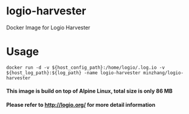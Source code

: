 # logio-harvester
Docker Image for Logio Harvester

# Usage
`docker run -d -v ${host_config_path}:/home/logio/.log.io -v ${host_log_path}:${log_path} -name logio-harvester minzhang/logio-harvester`

#### This image is build on top of Alpine Linux, total size is only 86 MB
#### Please refer to http://logio.org/ for more detail information
